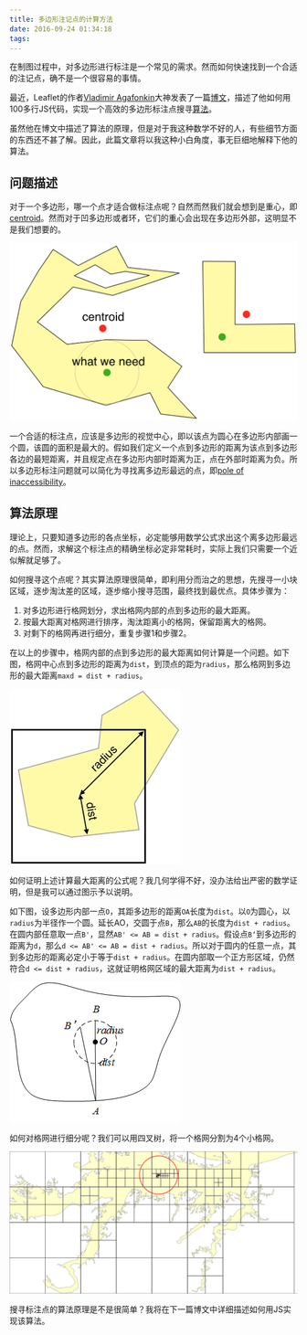 ```yaml
---
title: 多边形注记点的计算方法
date: 2016-09-24 01:34:18
tags:
---
```




在制图过程中，对多边形进行标注是一个常见的需求。然而如何快速找到一个合适的注记点，确不是一个很容易的事情。

最近，Leaflet的作者[Vladimir Agafonkin][1]大神发表了一篇[博文][2]，描述了他如何用100多行JS代码，实现一个高效的多边形标注点搜寻[算法][3]。

虽然他在博文中描述了算法的原理，但是对于我这种数学不好的人，有些细节方面的东西还不甚了解。因此，此篇文章将以我这种小白角度，事无巨细地解释下他的算法。

## 问题描述

对于一个多边形，哪一个点才适合做标注点呢？自然而然我们就会想到是重心，即[centroid][4]。然而对于凹多边形或者环，它们的重心会出现在多边形外部，这明显不是我们想要的。

![centeroid](/assets/centeroid.png)

一个合适的标注点，应该是多边形的视觉中心，即以该点为圆心在多边形内部画一个圆，该圆的面积是最大的。假如我们定义一个点到多边形的距离为该点到多边形各边的最短距离，并且规定点在多边形内部时距离为正，点在外部时距离为负。所以多边形标注问题就可以简化为寻找离多边形最远的点，即[pole of inaccessibility][5]。

## 算法原理
理论上，只要知道多边形的各点坐标，必定能够用数学公式求出这个离多边形最远的点。然而，求解这个标注点的精确坐标必定非常耗时，实际上我们只需要一个近似解就足够了。

如何搜寻这个点呢？其实算法原理很简单，即利用分而治之的思想，先搜寻一小块区域，逐步淘汰差的区域，逐步缩小搜寻范围，最终找到最优点。具体步骤为：
1. 对多边形进行格网划分，求出格网内部的点到多边形的最大距离。
2. 按最大距离对格网进行排序，淘汰距离小的格网，保留距离大的格网。
3. 对剩下的格网再进行细分，重复步骤1和步骤2。

在以上的步骤中，格网内部的点到多边形的最大距离如何计算是一个问题。如下图，格网中心点到多边形的距离为`dist`，到顶点的距为`radius`，那么格网到多边形的最大距离`maxd = dist + radius`。

![dist](/assets/dist.jpg)

如何证明上述计算最大距离的公式呢？我几何学得不好，没办法给出严密的数学证明，但是我可以通过图示予以说明。

如下图，设多边形内部一点`O`，其距多边形的距离`OA`长度为`dist`。以`O`为圆心，以`radius`为半径作一个圆。延长AO，交圆于点`B`，那么`AB`的长度为`dist + radius`。在圆内部任意取一点`B'`，显然`AB' <= AB = dist + radius`。假设点`B‘`到多边形的距离为`d`，那么`d <= AB' <= AB = dist + radius`。所以对于圆内的任意一点，其到多边形的距离必定小于等于`dist + radius`。在圆内部取一个正方形区域，仍然符合`d <= dist + radius`，这就证明格网区域的最大距离为`dist + radius`。

![proof](/assets/proof.png)

如何对格网进行细分呢？我们可以用四叉树，将一个格网分割为4个小格网。

![quadtree](/assets/quadtree.jpg)

搜寻标注点的算法原理是不是很简单？我将在下一篇博文中详细描述如何用JS实现该算法。




[1]: https://github.com/mourner
[2]: https://www.mapbox.com/blog/polygon-center/
[3]: https://github.com/mapbox/polylabel
[4]: https://en.wikipedia.org/wiki/Centroid
[5]: https://en.wikipedia.org/wiki/Pole_of_inaccessibility
